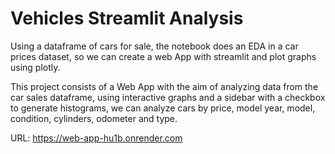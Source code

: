 # Vehicles Streamlit Analysis

Using a dataframe of cars for sale, the notebook does an EDA in a car prices dataset, so we can create a  web App with streamlit and plot graphs using plotly.

This project consists of a Web App with the aim of analyzing data from the car sales dataframe, using interactive graphs and a sidebar with a checkbox to generate histograms, we can analyze cars by price, model year, model, condition, cylinders, odometer and type.

URL: https://web-app-hu1b.onrender.com